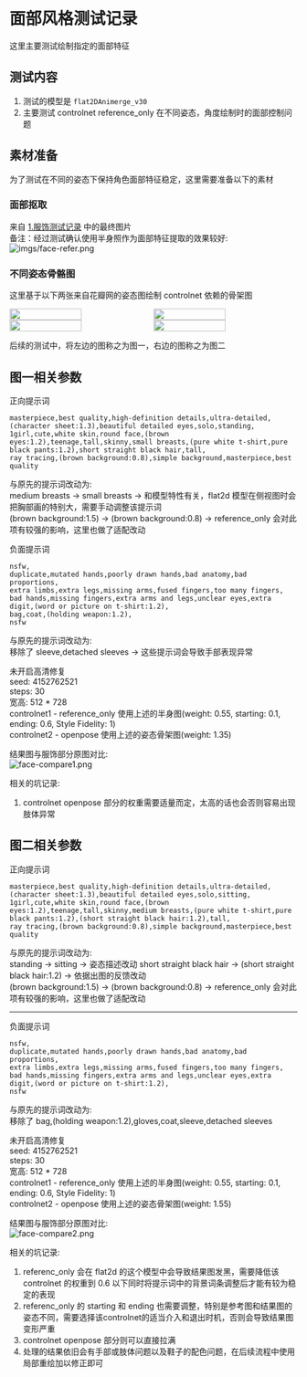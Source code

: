# 面部风格测试记录
这里主要测试绘制指定的面部特征

## 测试内容
1. 测试的模型是 `flat2DAnimerge_v30`  
1. 主要测试 controlnet reference_only 在不同姿态，角度绘制时的面部控制问题  

## 素材准备
为了测试在不同的姿态下保持角色面部特征稳定，这里需要准备以下的素材  

### 面部抠取
来自 [1.服饰测试记录](/docs/record/1.服饰测试记录.md) 中的最终图片  
备注：经过测试确认使用半身照作为面部特征提取的效果较好:  
![imgs/face-refer.png](/imgs/face-refer.png)

### 不同姿态骨骼图
这里基于以下两张来自花瓣网的姿态图绘制 controlnet 依赖的骨架图
<div style="display:flex">
  <img src="/imgs/face-pose1.png" style="width: 50%"></img>
  <img src="/imgs/face-pose2.png" style="width: 50%"></img>
</div>

<div style="display:flex">
  <img src="/imgs/pose-struc1.png" style="width: 50%"></img>
  <img src="/imgs/pose-struc2.png" style="width: 50%"></img>
</div>

后续的测试中，将左边的图称之为图一，右边的图称之为图二

## 图一相关参数
正向提示词
```
masterpiece,best quality,high-definition details,ultra-detailed,
(character sheet:1.3),beautiful detailed eyes,solo,standing,
1girl,cute,white skin,round face,(brown eyes:1.2),teenage,tall,skinny,small breasts,(pure white t-shirt,pure black pants:1.2),short straight black hair,tall,
ray tracing,(brown background:0.8),simple background,masterpiece,best quality
```
与原先的提示词改动为:  
medium breasts -> small breasts -> 和模型特性有关，flat2d 模型在侧视图时会把胸部画的特别大，需要手动调整该提示词  
(brown background:1.5) -> (brown background:0.8) -> reference_only 会对此项有较强的影响，这里也做了适配改动  

负面提示词
```
nsfw,
duplicate,mutated hands,poorly drawn hands,bad anatomy,bad proportions,
extra limbs,extra legs,missing arms,fused fingers,too many fingers,
bad hands,missing fingers,extra arms and legs,unclear eyes,extra digit,(word or picture on t-shirt:1.2),
bag,coat,(holding weapon:1.2),
nsfw
```
与原先的提示词改动为:  
移除了 sleeve,detached sleeves -> 这些提示词会导致手部表现异常  

未开启高清修复  
seed: 4152762521  
steps: 30  
宽高: 512 * 728  
controlnet1 - reference_only 使用上述的半身图(weight: 0.55, starting: 0.1, ending: 0.6, Style Fidelity: 1)  
controlnet2 - openpose 使用上述的姿态骨架图(weight: 1.35)  

结果图与服饰部分原图对比:   
![face-compare1.png](/imgs/face-compare1.png)  

相关的坑记录:  
1. controlnet openpose 部分的权重需要适量而定，太高的话也会否则容易出现肢体异常    

## 图二相关参数
正向提示词
```
masterpiece,best quality,high-definition details,ultra-detailed,
(character sheet:1.3),beautiful detailed eyes,solo,sitting,
1girl,cute,white skin,round face,(brown eyes:1.2),teenage,tall,skinny,medium breasts,(pure white t-shirt,pure black pants:1.2),(short straight black hair:1.2),tall,
ray tracing,(brown background:0.8),simple background,masterpiece,best quality
```
与原先的提示词改动为:  
standing -> sitting -> 姿态描述改动
short straight black hair -> (short straight black hair:1.2) -> 依据出图的反馈改动  
(brown background:1.5) -> (brown background:0.8) -> reference_only 会对此项有较强的影响，这里也做了适配改动  

-------------
负面提示词
```
nsfw,
duplicate,mutated hands,poorly drawn hands,bad anatomy,bad proportions,
extra limbs,extra legs,missing arms,fused fingers,too many fingers,
bad hands,missing fingers,extra arms and legs,unclear eyes,extra digit,(word or picture on t-shirt:1.2),
nsfw
```
与原先的提示词改动为:  
移除了 bag,(holding weapon:1.2),gloves,coat,sleeve,detached sleeves  

未开启高清修复  
seed: 4152762521  
steps: 30  
宽高: 512 * 728  
controlnet1 - reference_only 使用上述的半身图(weight: 0.55, starting: 0.1, ending: 0.6, Style Fidelity: 1)  
controlnet2 - openpose 使用上述的姿态骨架图(weight: 1.55)  

结果图与服饰部分原图对比:   
![face-compare2.png](/imgs/face-compare2.png)  

相关的坑记录:  
1. referenc_only 会在 flat2d 的这个模型中会导致结果图发黑，需要降低该 controlnet 的权重到 0.6 以下同时将提示词中的背景词条调整后才能有较为稳定的表现  
1. referenc_only 的 starting 和 ending 也需要调整，特别是参考图和结果图的姿态不同，需要选择该controlnet的适当介入和退出时机，否则会导致结果图变形严重  
1. controlnet openpose 部分则可以直接拉满  
1. 处理的结果依旧会有手部或肢体问题以及鞋子的配色问题，在后续流程中使用局部重绘加以修正即可  
